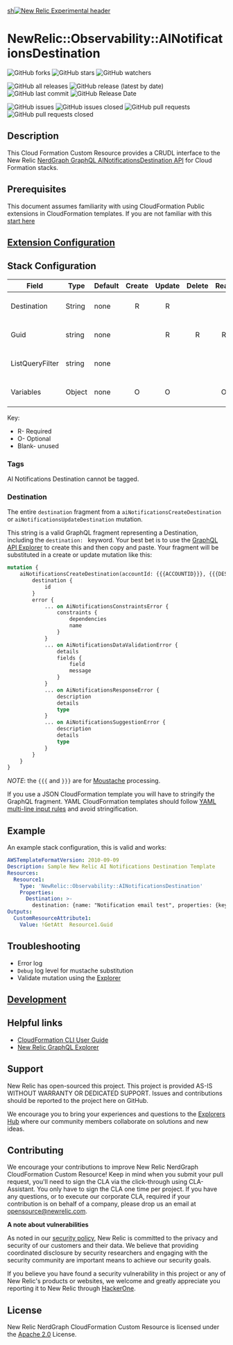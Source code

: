 [sh![New Relic Experimental header](https://github.com/newrelic/opensource-website/raw/master/src/images/categories/Experimental.png)](https://opensource.newrelic.com/oss-category/#new-relic-experimental)

# NewRelic::Observability::AINotificationsDestination

![GitHub forks](https://img.shields.io/github/forks/newrelic-experimental/newrelic-experimental-FIT-template?style=social)
![GitHub stars](https://img.shields.io/github/stars/newrelic-experimental/newrelic-experimental-FIT-template?style=social)
![GitHub watchers](https://img.shields.io/github/watchers/newrelic-experimental/newrelic-experimental-FIT-template?style=social)

![GitHub all releases](https://img.shields.io/github/downloads/newrelic-experimental/newrelic-experimental-FIT-template/total)
![GitHub release (latest by date)](https://img.shields.io/github/v/release/newrelic-experimental/newrelic-experimental-FIT-template)
![GitHub last commit](https://img.shields.io/github/last-commit/newrelic-experimental/newrelic-experimental-FIT-template)
![GitHub Release Date](https://img.shields.io/github/release-date/newrelic-experimental/newrelic-experimental-FIT-template)


![GitHub issues](https://img.shields.io/github/issues/newrelic-experimental/newrelic-experimental-FIT-template)
![GitHub issues closed](https://img.shields.io/github/issues-closed/newrelic-experimental/newrelic-experimental-FIT-template)
![GitHub pull requests](https://img.shields.io/github/issues-pr/newrelic-experimental/newrelic-experimental-FIT-template)
![GitHub pull requests closed](https://img.shields.io/github/issues-pr-closed/newrelic-experimental/newrelic-experimental-FIT-template)

## Description
This Cloud Formation Custom Resource provides a CRUDL interface to the New Relic [NerdGraph GraphQL AINotificationsDestination API](https://docs.newrelic.com/docs/apis/nerdgraph/examples/nerdgraph-api-notifications-destinations/) for Cloud Formation stacks.

## Prerequisites
This document assumes familiarity with using CloudFormation Public extensions in CloudFormation templates. If you are not familiar with this [start here](https://docs.aws.amazon.com/AWSCloudFormation/latest/UserGuide/registry-public.html)

## [Extension Configuration](https://github.com/newrelic-experimental/newrelic-cloudformation-resource-providers-common/blob/main/EXTENSION_CONFIGURATION.md)

## Stack Configuration
| Field           | Type   | Default | Create | Update | Delete | Read | List | Notes                                                                                                                                                                |
|-----------------|--------|---------|:------:|:------:|:------:|:----:|:----:|----------------------------------------------------------------------------------------------------------------------------------------------------------------------|
| Destination     | String | none    |   R    |   R    |        |      |      | Specific to this extension                                                                                                                                           |
| Guid            | string | none    |        |   R    |   R    |  R   |      | [See Stack Common Configuration](https://github.com/newrelic-experimental/newrelic-cloudformation-resource-providers-common/blob/main/STACK_COMMON_CONFIGURATION.md) |
| ListQueryFilter | string | none    |        |        |        |      |  R   | [See Stack Common Configuration](https://github.com/newrelic-experimental/newrelic-cloudformation-resource-providers-common/blob/main/STACK_COMMON_CONFIGURATION.md) |
| Variables       | Object | none    |   O    |   O    |        |  O   |  O   | [See Stack Common Configuration](https://github.com/newrelic-experimental/newrelic-cloudformation-resource-providers-common/blob/main/STACK_COMMON_CONFIGURATION.md) |


Key:
- R- Required
- O- Optional
- Blank- unused

### Tags
AI Notifications Destination cannot be tagged.

### Destination
The entire `destination` fragment from a `aiNotificationsCreateDestination` or `aiNotificationsUpdateDestination` mutation.

This string is a valid GraphQL fragment representing a Destination, including the `destination: ` keyword. Your best bet is to use the
[GraphQL API Explorer](https://api.newrelic.com/graphiql)
to create this and then copy and paste. Your fragment will be substituted in a create or update mutation like this:
```graphql
mutation {
    aiNotificationsCreateDestination(accountId: {{{ACCOUNTID}}}, {{{DESTINATION}}} ){
        destination {
            id
        }
        error {
            ... on AiNotificationsConstraintsError {
                constraints {
                    dependencies
                    name
                }
            }
            ... on AiNotificationsDataValidationError {
                details
                fields {
                    field
                    message
                }
            }
            ... on AiNotificationsResponseError {
                description
                details
                type
            }
            ... on AiNotificationsSuggestionError {
                description
                details
                type
            }
        }
    }
}
```
_NOTE_: the `{{{` and `}}}` are for [Moustache](#Moustache) processing.

If you use a JSON CloudFormation template you will have to stringify the GraphQL fragment. YAML CloudFormation templates should follow [YAML multi-line input rules](https://yaml-multiline.info/) and avoid stringification.

## Example
An example stack configuration, this is valid and works:
```yaml
AWSTemplateFormatVersion: 2010-09-09
Description: Sample New Relic AI Notifications Destination Template
Resources:
  Resource1:
    Type: 'NewRelic::Observability::AINotificationsDestination'
    Properties:
      Destination: >-
        destination: {name: "Notification email test", properties: {key: "email", value: "msummers@newrelic.com"}, type: EMAIL}
Outputs:
  CustomResourceAttribute1:
    Value: !GetAtt  Resource1.Guid
```

## Troubleshooting
- Error log
- `Debug` log level for mustache substitution
- Validate mutation using the [Explorer](https://api.newrelic.com/graphiql)

## [Development](https://github.com/newrelic-experimental/newrelic-cloudformation-resource-providers-common/blob/main/DEVELOPMENT.md)

## Helpful links
- [CloudFormation CLI User Guide](https://docs.aws.amazon.com/cloudformation-cli/latest/userguide/what-is-cloudformation-cli.html)
- [New Relic GraphQL Explorer](https://api.newrelic.com/graphiql)

## Support
New Relic has open-sourced this project. This project is provided AS-IS WITHOUT WARRANTY OR DEDICATED SUPPORT. Issues and contributions should be reported to the project here on GitHub.

We encourage you to bring your experiences and questions to the [Explorers Hub](https://discuss.newrelic.com) where our community members collaborate on solutions and new ideas.

## Contributing
We encourage your contributions to improve New Relic NerdGraph CloudFormation Custom Resource! Keep in mind when you submit your pull request, you'll need to sign the CLA via the click-through using CLA-Assistant. You only have to sign the CLA one time per project. If you have any questions, or to execute our corporate CLA, required if your contribution is on behalf of a company, please drop us an email at opensource@newrelic.com.

**A note about vulnerabilities**

As noted in our [security policy](../../security/policy), New Relic is committed to the privacy and security of our customers and their data. We believe that providing coordinated disclosure by security researchers and engaging with the security community are important means to achieve our security goals.

If you believe you have found a security vulnerability in this project or any of New Relic's products or websites, we welcome and greatly appreciate you reporting it to New Relic through [HackerOne](https://hackerone.com/newrelic).

## License
New Relic NerdGraph CloudFormation Custom Resource is licensed under the [Apache 2.0](http://apache.org/licenses/LICENSE-2.0.txt) License.
